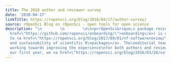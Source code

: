 ```yaml
---
title: The 2018 author and reviewer survey
date: '2018-04-17'
linkTitle: https://ropensci.org/blog/2018/04/17/author-survey/
source: rOpenSci Blog on rOpenSci - open tools for open science
description: "\n        \n        \n\n<p>rOpenSci&rsquo;s package review system (aka\n<a
  href=\"https://github.com/ropensci/onboarding/\">onboarding</a>) is one of our key\nactivities
  to <a href=\"https://ropensci.org/blog/2017/09/01/nf-softwarereview/\">improve quality
  and sustainability of scientific R\npackages</a>. The\neditorial team are constantly
  working towards improving the experience\nfor both authors and reviewers. After
  our first year, we <a href=\"https://ropensci.org/blog/2016/03/28/software-review/\">surveyed"
---
```

